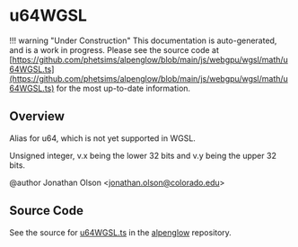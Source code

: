 # u64WGSL

!!! warning "Under Construction"
    This documentation is auto-generated, and is a work in progress. Please see the source code at
    [https://github.com/phetsims/alpenglow/blob/main/js/webgpu/wgsl/math/u64WGSL.ts](https://github.com/phetsims/alpenglow/blob/main/js/webgpu/wgsl/math/u64WGSL.ts) for the most up-to-date information.

## Overview

Alias for u64, which is not yet supported in WGSL.

Unsigned integer, v.x being the lower 32 bits and v.y being the upper 32 bits.

@author Jonathan Olson &lt;jonathan.olson@colorado.edu&gt;



## Source Code

See the source for [u64WGSL.ts](https://github.com/phetsims/alpenglow/blob/main/js/webgpu/wgsl/math/u64WGSL.ts) in the [alpenglow](https://github.com/phetsims/alpenglow) repository.
